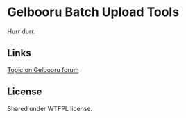 # Gelbooru Batch Upload Tools
Hurr durr.

## Links
[Topic on Gelbooru forum](https://gelbooru.com/index.php?page=forum&s=view&id=6695&pid=0)

## License
Shared under WTFPL license.
